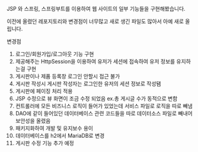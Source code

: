 JSP 와 스프링, 스프링부트를 이용하여 웹 사이트의 일부 기능들을 구현해봤습니다.

이전에 올렸던 레포지토리와 변경점이 너무많고 새로 생긴 파일도 많아서 아예 새로 올립니다.

변경점
1. 로그인/회원가입/로그아웃 기능 구현
2. 제공해주는 HttpSession을 이용하여 유저가 세션에 접속하여 유저 정보를 유지하는걸 구현
3. 게시판이나 제품 등록창 로그인 안할시 접근 불가
4. 게시판 작성시 게시판 작성자는 로그인한 유저의 세션 정보로 작성됌
5. 게시판에 페이징 처리 적용
6. JSP 수정으로 뷰 화면이 조금 수정 되었음  ex.총 게시글 수가 동적으로 변함
7. 컨트롤러에 모든 비즈니스 로직이 들어가 있었는데 서비스 파일로 로직을 따로 빼냄
8. DAO에 같이 들어있던 데이터베이스 관련 코드들을 따로 데이터소스 파일로 빼내어 보안성을 올렸음
9. 패키지화하여 개발 및 유지보수 용이
10. 데이터베이스를 h2에서 MariaDB로 변경
11. 게시판 수정 기능 추가 예정


